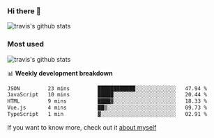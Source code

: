 ### Hi there 👋

<!--
**HondryTravis/HondryTravis** is a ✨ _special_ ✨ repository because its `README.md` (this file) appears on your GitHub profile.

Here are some ideas to get you started:

- 🔭 I’m currently working on ...
- 🌱 I’m currently learning ...
- 👯 I’m looking to collaborate on ...
- 🤔 I’m looking for help with ...
- 💬 Ask me about ...
- 📫 How to reach me: ...
- 😄 Pronouns: ...
- ⚡ Fun fact: ...
-->

![travis's github stats](https://github-readme-stats.vercel.app/api?username=HondryTravis&hide=stars)
### Most used
![travis's github stats](https://github-readme-stats.anuraghazra1.vercel.app/api/top-langs/?username=HondryTravis&layout=compact&hide_title=true)

📊 **Weekly development breakdown**

<!--START_SECTION:waka-->

```txt
JSON         23 mins         ████████████░░░░░░░░░░░░░   47.94 %
JavaScript   10 mins         █████░░░░░░░░░░░░░░░░░░░░   20.44 %
HTML         9 mins          ████▓░░░░░░░░░░░░░░░░░░░░   18.33 %
Vue.js       4 mins          ██▒░░░░░░░░░░░░░░░░░░░░░░   09.73 %
TypeScript   1 min           ▓░░░░░░░░░░░░░░░░░░░░░░░░   02.91 %
```

<!--END_SECTION:waka-->

If you want to know more, check out it [about myself](https://hondrytravis.github.io/)
